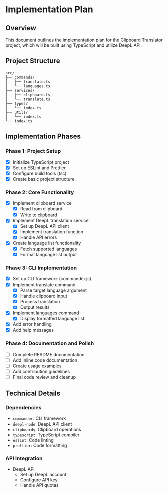 # Implementation Plan

## Overview

This document outlines the implementation plan for the Clipboard Translator project, which will be built using TypeScript and utilize DeepL API.

## Project Structure

```
src/
├── commands/
│   ├── translate.ts
│   └── languages.ts
├── services/
│   ├── clipboard.ts
│   └── translate.ts
├── types/
│   └── index.ts
├── utils/
│   └── index.ts
└── index.ts
```

## Implementation Phases

### Phase 1: Project Setup
- [x] Initialize TypeScript project
- [x] Set up ESLint and Prettier
- [x] Configure build tools (tsc)
- [x] Create basic project structure

### Phase 2: Core Functionality
- [x] Implement clipboard service
  - [x] Read from clipboard
  - [x] Write to clipboard
- [x] Implement DeepL translation service
  - [x] Set up DeepL API client
  - [x] Implement translation function
  - [x] Handle API errors
- [x] Create language list functionality
  - [x] Fetch supported languages
  - [x] Format language list output

### Phase 3: CLI Implementation
- [x] Set up CLI framework (commander.js)
- [x] Implement translate command
  - [x] Parse target language argument
  - [x] Handle clipboard input
  - [x] Process translation
  - [x] Output results
- [x] Implement languages command
  - [x] Display formatted language list
- [x] Add error handling
- [x] Add help messages

### Phase 4: Documentation and Polish
- [ ] Complete README documentation
- [ ] Add inline code documentation
- [ ] Create usage examples
- [ ] Add contribution guidelines
- [ ] Final code review and cleanup

## Technical Details

### Dependencies
- `commander`: CLI framework
- `deepl-node`: DeepL API client
- `clipboardy`: Clipboard operations
- `typescript`: TypeScript compiler
- `eslint`: Code linting
- `prettier`: Code formatting

### API Integration
- DeepL API
  - Set up DeepL account
  - Configure API key
  - Handle API quotas
